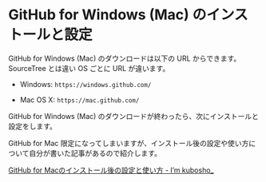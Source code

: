 GitHub for Windows (Mac) のインストールと設定
=============================================

GitHub for Windows (Mac) のダウンロードは以下の URL からできます。SourceTree とは違い OS ごとに URL が違います。

-   Windows: `https://windows.github.com/`

-   Mac OS X: `https://mac.github.com/`

GitHub for Windows (Mac) のダウンロードが終わったら、次にインストールと設定をします。

GitHub for Mac 限定になってしまいますが、インストール後の設定や使い方について自分が書いた記事があるので紹介します。

[GitHub for Macのインストール後の設定と使い方 - I’m kubosho\_](http://blog.kubosho.com/entry/how-to-github-for-mac)
